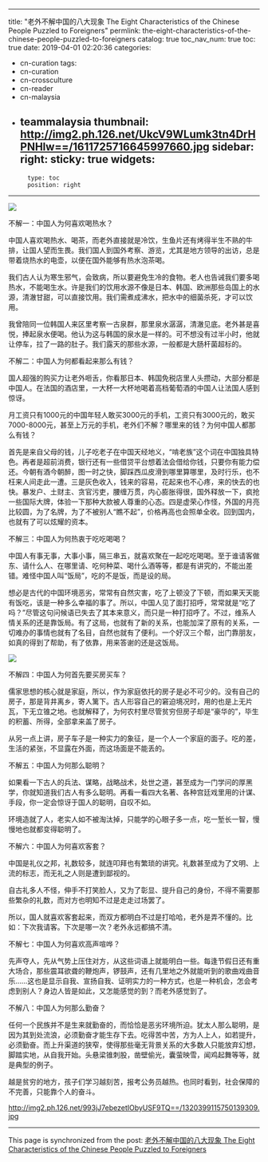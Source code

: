 
---
title: "老外不解中国的八大现象 The Eight Characteristics of the Chinese People Puzzled to Foreigners"
permlink: the-eight-characteristics-of-the-chinese-people-puzzled-to-foreigners
catalog: true
toc_nav_num: true
toc: true
date: 2019-04-01 02:20:36
categories:
- cn-curation
tags:
- cn-curation
- cn-crossculture
- cn-reader
- cn-malaysia
- teammalaysia
thumbnail: http://img2.ph.126.net/UkcV9WLumk3tn4DrHPNHlw==/1611725716645997660.jpg
sidebar:
    right:
        sticky: true
widgets:
    -
        type: toc
        position: right
---


![](http://img2.ph.126.net/UkcV9WLumk3tn4DrHPNHlw==/1611725716645997660.jpg)

不解一：中国人为何喜欢喝热水？

中国人喜欢喝热水、喝茶，而老外直接就是冷饮，生鱼片还有烤得半生不熟的牛排，让国人望而生畏。我们国人到国外考察、游览，尤其是地方领导的出访，总是带着烧热水的电壶，以便在国外能够有热水泡茶喝。

我们古人认为寒生邪气，会致病，所以要避免生冷的食物。老人也告诫我们要多喝热水，不能喝生水。许是我们的饮用水源不像是日本、韩国、欧洲那些岛国上的水源，清澈甘甜，可以直接饮用。我们需煮成沸水，把水中的细菌杀死，才可以饮用。

我曾陪同一位韩国人来区里考察一古泉群，那里泉水潺潺，清澈见底。老外甚是喜悦，捧起泉水便喝。他认为这与韩国的泉水是一样的。可不想没有过半小时，他就让停车，拉了一路的肚子。我们露天的那些水源，一般都是大肠杆菌超标的。

不解二：中国人为何都看起来那么有钱？

国人超强的购买力让老外咂舌，你看那日本、韩国免税店里人头攒动，大部分都是中国人。在法国的酒店里，一大杯一大杯地喝着高档葡萄酒的中国人让法国人感到惊讶。

月工资只有1000元的中国年轻人敢买3000元的手机，工资只有3000元的，敢买7000-8000元，甚至上万元的手机，老外们不解？哪里来的钱？为何中国人都那么有钱？

首先是来自父母的钱，儿子吃老子在中国天经地义，“啃老族”这个词在中国独具特色。再者是超前消费，银行还有一些借贷平台想着法会借给你钱，只要你有能力偿还。今朝有酒今朝醉，图一时之快，脚踩西瓜皮滑到哪里算哪里，及时行乐，也不枉来人间走此一遭。三是灰色收入，钱来的容易，花起来也不心疼，来的快去的也快。暴发户、土财主、贪官污吏，腰缠万贯，内心膨胀得很，国外释放一下，疯抢一些国际大牌，体验一下那种大款被人尊重的心态。四是虚荣心作怪，外国的月亮比较圆，为了名牌，为了不被别人“瞧不起”，价格再高也会照单全收。回到国内，也就有了可以炫耀的资本。

不解三：中国人为何热衷于吃吃喝喝？

中国人有事无事，大事小事，隔三串五，就喜欢聚在一起吃吃喝喝。至于谁请客做东、请什么人、在哪里请、吃何种菜、喝什么酒等等，都是有讲究的，不能出差错。难怪中国人叫“饭局”，吃的不是饭，而是设的局。

想必是古代的中国环境恶劣，常常有自然灾害，吃了上顿没了下顿，而如果天天能有饭吃，该是一种多么幸福的事了。所以，中国人见了面打招呼，常常就是“吃了吗？”尽管这句问候语已失去了其本来意义，而只是一种打招呼了。不过，维系人情关系的还是靠饭局。有了这局，也就有了新的关系，也能加深了原有的关系，一切难办的事情也就有了名目，自然也就有了便利。一个好汉三个帮，出门靠朋友，如真的得到了帮助，有了依靠，用来答谢的还是这饭局。

![](http://img2.ph.126.net/P-n5FvFN9RpHrrhzqiGA-Q==/1232297448039607205.jpg)

不解四：中国人为何首先要买房买车？

儒家思想的核心就是家庭，所以，作为家庭依托的房子是必不可少的。没有自己的房子，那是背井离乡，寄人篱下。古人形容自己的窘迫境况时，用的也是上无片瓦，下无立锥之地。也就解释了，为何农村里尽管贫穷但房子却是“豪华的”，毕生的积蓄、所得，全部拿来盖了房子。

从另一点上讲，房子车子是一种实力的象征，是一个人一个家庭的面子。吃的差，生活的紧张，不显露在外面，而这场面是不能丢的。

不解五：中国人为何那么聪明？

如果看一下古人的兵法、谋略，战略战术，处世之道，甚至成为一门学问的厚黑学，你就知道我们古人有多么聪明。再看一看四大名著、各种宫廷戏里用的计谋、手段，你一定会惊讶于国人的聪明，自叹不如。

环境造就了人，老实人如不被淘汰掉，只能学的心眼子多一点，吃一堑长一智，慢慢地也就都变得聪明了。

不解六：中国人为何喜欢客套？

中国是礼仪之邦，礼数较多，就连叩拜也有繁琐的讲究。礼数甚至成为了文明、上流的标志，而无礼之人则是遭到鄙视的。

自古礼多人不怪，伸手不打笑脸人，又为了彰显、提升自己的身份，不得不需要那些繁杂的礼数，而对方也明知不过是走走过场罢了。

所以，国人就喜欢客套起来，而双方都明白不过是打哈哈，老外是弄不懂的。比如：下次我请客。下次是哪一次？老外永远都搞不清。

不解七：中国人为何喜欢高声喧哗？

先声夺人，先从气势上压住对方，从这些词语上就能明白一些。每逢节假日还有重大场合，那些震耳欲聋的鞭炮声，锣鼓声，还有几里地之外就能听到的歌曲戏曲音乐……这也是显示自我、宣扬自我、证明实力的一种方式，也是一种机会，怎会考虑到别人？身边人皆是如此，又怎能感觉的到？而老外感觉到了。

不解八：中国人为何那么勤奋？

任何一个民族并不是生来就勤奋的，而恰恰是恶劣环境所迫。犹太人那么聪明，是因为其到处流浪，必须勤奋才能生存下去。吃得苦中苦，方为人上人，如若提升，必须勤奋。而上升渠道的狭窄，使得那些毫无背景关系的大多数人只能放弃幻想，脚踏实地，从自我开始。头悬梁锥刺股，凿壁偷光，囊萤映雪，闻鸡起舞等等，就是典型的例子。

越是贫穷的地方，孩子们学习越刻苦，报考公务员越热。也同时看到，社会保障的不完善，只能靠个人的奋斗。

http://img2.ph.126.net/993jJ7ebezetIObyUSF9TQ==/1320399115750139309.jpg

- - -

This page is synchronized from the post: [老外不解中国的八大现象 The Eight Characteristics of the Chinese People Puzzled to Foreigners](https://steemit.com/@bring/the-eight-characteristics-of-the-chinese-people-puzzled-to-foreigners)
